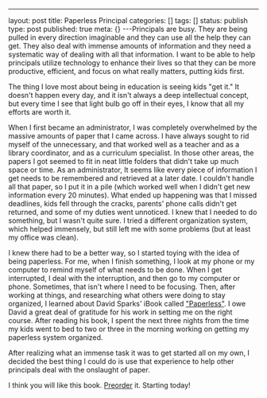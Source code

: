 ---
layout: post
title: Paperless Principal
categories: []
tags: []
status: publish
type: post
published: true
meta: {}
---Principals are busy. They are being pulled in every direction imaginable and they can use all the help they can get. They also deal with immense amounts of information and they need a systematic way of dealing with all that information. I want to be able to help principals utilize technology to enhance their lives so that they can be more productive, efficient, and focus on what really matters, putting kids first. 

The thing I love most about being in education is seeing kids "get it." It doesn't happen every day, and it isn't always a deep intellectual concept, but every time I see that light bulb go off in their eyes, I know that all my efforts are worth it. 

When I first became an administrator, I was completely overwhelmed by the massive amounts of paper that I came across. I have always sought to rid myself of the unnecessary, and that worked well as a teacher and as a library coordinator, and as a curriculum specialist. In those other areas, the papers I got seemed to fit in neat little folders that didn't take up much space or time. As an administrator, It seems like every piece of information I get needs to be remembered and retrieved at a later date. I couldn't handle all that paper, so I put it in a pile (which worked well when I didn't get new information every 20 minutes). What ended up happening was that I missed deadlines, kids fell through the cracks, parents' phone calls didn't get returned, and some of my duties went unnoticed. I knew that I needed to do something, but I wasn't quite sure. I tried a different organization system, which helped immensely, but still left me with some problems (but at least my office was clean).

I knew there had to be a better way, so I started toying with the idea of being paperless. For me, when I finish something, I look at my phone or my computer to remind myself of what needs to be done. When I get interrupted, I deal with the interruption, and then go to my computer or phone. Sometimes, that isn't where I need to be focusing. Then, after working at things, and researching what others were doing to stay organized, I learned about David Sparks' iBook called 
["Paperless"](http://www.macsparky.com/paperless). I owe David a great deal of gratitude for his work in setting me on the right course. After reading his book, I spent the next three nights from the time my kids went to bed to two or three in the morning working on getting my paperless system organized. 

​After realizing what an immense task it was to get started all on my own, I decided the best thing I could do is use that experience to help other principals deal with the onslaught of paper. 

​I think you will like this book. 
[Preorder](http://paperlessprincipal.com/preorder) it. Starting today!
